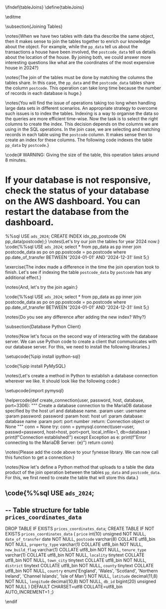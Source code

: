 \ifndef{tableJoins}
\define{tableJoins}

\editme

\subsection{Joining Tables}

\notes{When we have two tables with data tha describe the same object, then it makes sense to join the tables together to enrich our knowledge about the object. For example, while the `pp_data` tell us about the transactions a house have been involved, the `postcode_data` tell us details about the location of the house. By joining both, we could answer more interesting questions like what are the coordinates of the most expensive house in 2024?}

\notes{The join of the tables must be done by matching the columns the tables share. In this case, the `pp_data` and the `postcode_data` tables share the column `postcode`. This operation can take long time because the number of records in each database is huge.}

\notes{You will find the issue of operations taking too long when handling large data sets in different scenarios. An appropriate strategy to overcome such issues is to index the tables. Indexing is a way to organise the data so the queries are more efficient time-wise. Now the task is to select the right columns to create the index. This decision depends on the columns we are using in the SQL operations. In the join case, we are selecting and matching records in each table using the `postcode` column. It makes sense then to create an index for these columns. The following code indexes the table `pp_data` by `postcode`.}

\code{# WARNING: Giving the size of the table, this operation takes around 8 minutes.
# If your database is not responsive, check the status of your database on the AWS dashboard. You can restart the database from the dashboard.
%%sql
USE `ads_2024`;
CREATE INDEX idx_pp_postcode ON pp_data(postcode);}
\notes{Let's try our join the tables for year 2024 now:}
\code{%%sql
USE `ads_2024`;
select * from pp_data as pp inner join postcode_data as po on pp.postcode = po.postcode where pp.date_of_transfer BETWEEN '2024-01-01' AND '2024-12-31' limit 5;}

\exercise{The index made a difference in the time the join operation took to finish. Let's see if indexing the table `postcode_data` by `postcode` has any additional effect.}

\notes{And, let's try the join again:}

\code{%%sql
USE `ads_2024`;
select * from pp_data as pp inner join postcode_data as po on pp.postcode = po.postcode where pp.date_of_transfer BETWEEN '2024-01-01' AND '2024-12-31' limit 5;}

\notes{Do you see any difference after adding the new index? Why?}

\subsection{Database Python Client}

\notes{Now let's focus on the second way of interacting with the database server. We can use Python code to create a client that communicates with our database server. For this, we need to install the following libraries.}

\setupcode{%pip install ipython-sql}

\code{%pip install PyMySQL}

\notes{Let's create a method in Python to establish a database connection wherever we like. It should look like the following code:}

\setupcode{import pymysql}

\helpercode{def create_connection(user, password, host, database, port=3306):
    """ Create a database connection to the MariaDB database
        specified by the host url and database name.
    :param user: username
    :param password: password
    :param host: host url
    :param database: database name
    :param port: port number
    :return: Connection object or None
    """
    conn = None
    try:
        conn = pymysql.connect(user=user,
                               passwd=password,
                               host=host,
                               port=port,
                               local_infile=1,
                               db=database
                               )
        print(f"Connection established!")
    except Exception as e:
        print(f"Error connecting to the MariaDB Server: {e}")
    return conn}

\notes{Please add the code above to your fynesse library. We can now call this function to get a connection:}

\notes{Now let's define a Python method that uploads to a table the data product of the join operation between the tables `pp_data` and `postcode_data`. For this, we first need to create the table that will store this data.}

\code{%%sql
USE `ads_2024`;
--
-- Table structure for table `prices_coordinates_data`
--
DROP TABLE IF EXISTS `prices_coordinates_data`;
CREATE TABLE IF NOT EXISTS `prices_coordinates_data` (
  `price` int(10) unsigned NOT NULL,
  `date_of_transfer` date NOT NULL,
  `postcode` varchar(8) COLLATE utf8_bin NOT NULL,
  `property_type` varchar(1) COLLATE utf8_bin NOT NULL,
  `new_build_flag` varchar(1) COLLATE utf8_bin NOT NULL,
  `tenure_type` varchar(1) COLLATE utf8_bin NOT NULL,
  `locality` tinytext COLLATE utf8_bin NOT NULL,
  `town_city` tinytext COLLATE utf8_bin NOT NULL,
  `district` tinytext COLLATE utf8_bin NOT NULL,
  `county` tinytext COLLATE utf8_bin NOT NULL,
  `country` enum('England', 'Wales', 'Scotland', 'Northern Ireland', 'Channel Islands', 'Isle of Man') NOT NULL,
  `latitude` decimal(11,8) NOT NULL,
  `longitude` decimal(10,8) NOT NULL,
  `db_id` bigint(20) unsigned NOT NULL
) DEFAULT CHARSET=utf8 COLLATE=utf8_bin AUTO_INCREMENT=1 ;}

\endif
